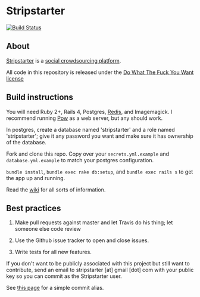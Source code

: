 # Stripstarter

[![Build Status](https://travis-ci.org/stripstarter/stripstarter.png)](https://travis-ci.org/stripstarter/stripstarter)

## About

[Stripstarter](http://www.stripstarter.us) is a [social crowdsourcing platform](http://blog.stripstarter.us/about/).

All code in this repository is released under the [Do What The Fuck You Want license](http://www.wtfpl.net/)

## Build instructions

You will need Ruby 2+, Rails 4, Postgres, [Redis](http://redis.io), and Imagemagick.  I recommend running [Pow](http://pow.cx/) as a web server, but any should work.

In postgres, create a database named 'stripstarter' and a role named 'stripstarter'; give it any password you want and make sure it has ownership of the database.

Fork and clone this repo.  Copy over your `secrets.yml.example` and `database.yml.example` to match your postgres configuration.

`bundle install`, `bundle exec rake db:setup`, and `bundle exec rails s` to get the app up and running.

Read the [wiki](http://github.com/stripstarter/stripstarter/wiki) for all sorts of information.


## Best practices

1.  Make pull requests against master and let Travis do his thing; let someone else code review

2.  Use the Github issue tracker to open and close issues.

3.  Write tests for all new features.

If you don't want to be publicly associated with this project but still want to contribute, send an email to stripstarter [at] gmail [dot] com with your public key so you can commit as the Stripstarter user.

See [this page](https://github.com/stripstarter/stripstarter/wiki/Command-line-shortcuts) for a simple commit alias.
